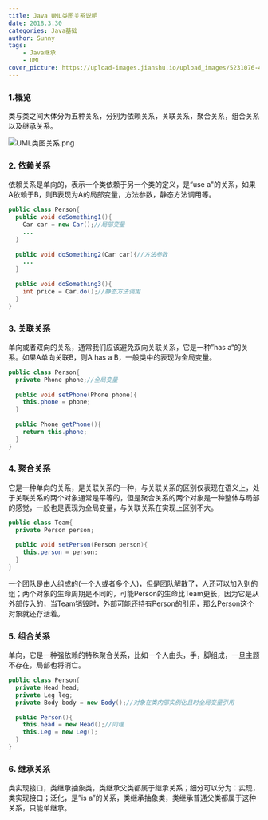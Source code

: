 ```yaml
---
title: Java UML类图关系说明
date: 2018.3.30
categories: Java基础
author: Sunny
tags:
    - Java继承
    - UML
cover_picture: https://upload-images.jianshu.io/upload_images/5231076-4e389e75f56a24fd.png?imageMogr2/auto-orient/strip%7CimageView2/2/w/1240
---
```


### 1.概览

类与类之间大体分为五种关系，分别为依赖关系，关联关系，聚合关系，组合关系以及继承关系。

![UML类图关系.png](https://upload-images.jianshu.io/upload_images/5231076-4e389e75f56a24fd.png?imageMogr2/auto-orient/strip%7CimageView2/2/w/1240)

### 2. 依赖关系

依赖关系是单向的，表示一个类依赖于另一个类的定义，是“use a"的关系，如果A依赖于B，则B表现为A的局部变量，方法参数，静态方法调用等。

```java
public class Person{
  public void doSomething1(){
    Car car = new Car();//局部变量
    ...
  }
  
  public void doSomething2(Car car){//方法参数
    ...
  }
  
  public void doSomething3(){
    int price = Car.do();//静态方法调用
  }
}
```

### 3. 关联关系

单向或者双向的关系，通常我们应该避免双向关联关系，它是一种”has a“的关系。如果A单向关联B，则A has a B，一般类中的表现为全局变量。

```java
public class Person{
  private Phone phone;//全局变量
  
  public void setPhone(Phone phone){
    this.phone = phone;
  }
  
  public Phone getPhone(){
    return this.phone;
  }
}
```

### 4. 聚合关系

它是一种单向的关系，是关联关系的一种，与关联关系的区别仅表现在语义上，处于关联关系的两个对象通常是平等的，但是聚合关系的两个对象是一种整体与局部的感觉，一般也是表现为全局变量，与关联关系在实现上区别不大。

```java
public class Team{
  private Person person;
  
  public void setPerson(Person person){
    this.person = person;
  }
}
```

一个团队是由人组成的(一个人或者多个人)，但是团队解散了，人还可以加入别的组；两个对象的生命周期是不同的，可能Person的生命比Team更长，因为它是从外部传入的，当Team销毁时，外部可能还持有Person的引用，那么Person这个对象就还存活着。

### 5. 组合关系

单向，它是一种强依赖的特殊聚合关系，比如一个人由头，手，脚组成，一旦主题不存在，局部也将消亡。

```java
public class Person{
  private Head head;
  private Leg leg;
  private Body body = new Body();//对象在类内部实例化且时全局变量引用
  
  public Person(){
    this.head = new Head();//同理
    this.Leg = new Leg();
  }
}
```

### 6. 继承关系

类实现接口，类继承抽象类，类继承父类都属于继承关系；细分可以分为：实现，类实现接口；泛化，是”is a”的关系，类继承抽象类，类继承普通父类都属于这种关系，只能单继承。